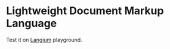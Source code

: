 # Lightweight Document Markup Language

Test it on [Langium] playground.

[Langium]: https://langium.org/playground?grammar=PQKhCgAIUhxAnAhgW2Y%2BkBmB7DAXACwFNIAZASwHMC8B3IqmyAEWwGMBXZIgOz0gCy6ANYcADmUQ9KHRJSIA6KCGDhKSVOhbtkAG3DhQEaJACCkACbsuvfuQDOkRFlxF7-bJkg9sFt0uhVW3gAT21Obj4ALihIAAoAZTFENiIAfm9fNwBqAF4AOSyAShgklPSAbgMjZTNMv0g0MIAjEgZCIgxnNmxUW0hcJ0h4Ih74CwCVcEK-GMhIAGFeyP4AH0gAJVHcCyrDMFrzHr6%2BSAchnwbackI5mABaAZ4ST1r5x%2Bd7ImSkPEGpCyQNgEci6CwjHgVAbwN6QR4%2BSBfH6IP4YHwYYGg8G8ZSqJYnPBzSAAeQACgBRfIAfXyxOY5NicVi8xq8zZMAAKvAOCRyF4OiMzo5Pt90CjBq06EReN4UCQAZAAG6IXQ8gJswLMxGi364NK5ADqCS1rI1MCOILBA35IMclxITUgrSeL0wRPZcKcPgF9SIWpMH21AEceTxUtbMjx7vZkql-Q8hl8Q7xw55ILQQXg3LG-RrNRrMWCIXk4jMSOtCjwyuH1tWiCVYkU0rFafSqQtSMSEuSaXTyXtWebhttxkKLll0zcCHdPc4eHKoQDao9sM9rbDHnERcjUdDxw1CxYil7ASM0OQeBfKEDLdjIdCN5ltTvBuib1iIbjwFsxhYiWTKV7elYlNEwOWIX1ZW4dV8ygogClXOtGS1Jk80gUCzUgLkeTOG1Ol5YVnzFXdJXoGV524E8lRVNV-XmKY0KRYi9UNBJIFWOiMI9C0sQjQhzntRpEBaF4108d1MI%2Bb1iDRLI6IDRMiGTMNXUjaMc3khMRWU1MvAzG5s3KTTVDQw9iwQvwtSKLUzN4Esy3YyBKzrRy6wbeYmxbPt207bsgP7aoDhMSt1PKISwh6Hh7AcDwvEErMAA8PAwENsCzQFErwAAaM4eC9MIdk6SZVGcnNhzwDh4CixE8HgK8iVLbyAEUAFViQ5clHNbHsOoADQ5IpsgHILSjK85tNDXSXT3ZBXHTTNDNSYrwBckYKqqxx3Dq6QiSNIbAuMGADQWmMwsddhOC6HgQgzfDlqzeBkAvFVICNKJ0IAHXsYBhsOrCIOwMReCvJ0kDYYQiFi-cHWEgY2Eu-LbpGe7Oie%2BddBJClqW697gA%2BgBtH6DtqcCSDYXRsGi6RQZSCGobnCdzvhyqnl0MJrn4vKGb8FHHuejHup8rsexx9CAF0if2P6HMyoEpCcMQga0Vc2cnTnoaox1Iui9xrRnR43DYRAgcBZowbp%2BwoVwZdIEN42iEBVK8BRchVyE%2BBhEth8FJ8KNTtSHKiAS1IxH4M3ach4UeEdjg0pdt20A9%2BwvwetGXsFvqOVx4AnPa8l3rPbBFTaewjaBm8xTYB6QLiOI0gAHlyD6PqKfGPoSxBmnb5ou7bsWxdWfGAD12877ve4%2BsWvrFwbJcHSAmtj9LIFlo2ucVohlZ4VWOZBLnIIVLXVx12L9dt0v7ZjuO8FdvLE89q2YQUqQQk568g5D-gnfju%2BRGTzVU781zm2Vqeds65w6gXIgs1i6IkqvAbAHBo4g2-jfBOf8qJ23LsCSu1cWSj2aLXBuTcW5tw7l3BKPcB7DwIePGeIBx5EyAA&content=Q
